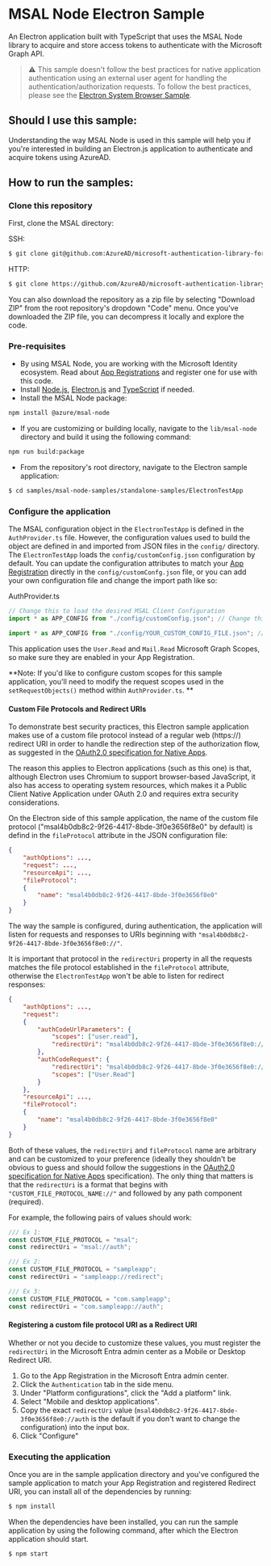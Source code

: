 # MSAL Node Electron Sample

An Electron application built with TypeScript that uses the MSAL Node library to acquire and store access tokens to authenticate with the Microsoft Graph API.

> :warning: This sample doesn't follow the best practices for native application authentication using an external user agent for handling the authentication/authorization requests. To follow the best practices, please see the [Electron System Browser Sample](../ElectronSystemBrowserTestApp/README.md).

## Should I use this sample:

Understanding the way MSAL Node is used in this sample will help you if you're interested in building an Electron.js application to authenticate and acquire tokens using AzureAD.

## How to run the samples:

### Clone this repository

First, clone the MSAL directory:

SSH:

```bash
$ git clone git@github.com:AzureAD/microsoft-authentication-library-for-js.git
```

HTTP:

```bash
$ git clone https://github.com/AzureAD/microsoft-authentication-library-for-js.git
```

You can also download the repository as a zip file by selecting "Download ZIP" from the root repository's dropdown "Code" menu. Once you've downloaded the ZIP file, you can decompress it locally and explore the code.

### Pre-requisites

-   By using MSAL Node, you are working with the Microsoft Identity ecosystem. Read about [App Registrations](https://docs.microsoft.com/en-us/graph/auth-register-app-v2) and register one for use with this code.
-   Install [Node.js](https://nodejs.org/en/), [Electron.js](https://www.electronjs.org/) and [TypeScript](https://www.typescriptlang.org/) if needed.
-   Install the MSAL Node package:

```bash
npm install @azure/msal-node
```

-   If you are customizing or building locally, navigate to the `lib/msal-node` directory and build it using the following command:

```bash
npm run build:package
```

-   From the repository's root directory, navigate to the Electron sample application:

```bash
$ cd samples/msal-node-samples/standalone-samples/ElectronTestApp
```

### Configure the application

The MSAL configuration object in the `ElectronTestApp` is defined in the `AuthProvider.ts` file. However, the configuration values used to build the object are defined in and imported from JSON files in the `config/` directory. The `ElectronTestApp` loads the `config/customConfig.json` configuration by default. You can update the configuration attributes to match your [App Registration](https://docs.microsoft.com/en-us/graph/auth-register-app-v2) directly in the `config/customConfg.json` file, or you can add your own configuration file and change the import path like so:

AuthProvider.ts

```javascript
// Change this to load the desired MSAL Client Configuration
import * as APP_CONFIG from "./config/customConfig.json"; // Change this

import * as APP_CONFIG from "./config/YOUR_CUSTOM_CONFIG_FILE.json"; // To this
```

This application uses the `User.Read` and `Mail.Read` Microsoft Graph Scopes, so make sure they are enabled in your App Registration.

**Note: If you'd like to configure custom scopes for this sample application, you'll need to modify the request scopes used in the `setRequestObjects()` method within `AuthProvider.ts`. **

#### Custom File Protocols and Redirect URIs

To demonstrate best security practices, this Electron sample application makes use of a custom file protocol instead of a regular web (https://) redirect URI in order to handle the redirection step of the authorization flow, as suggested in the [OAuth2.0 specification for Native Apps](https://tools.ietf.org/html/rfc8252#section-7.1).

The reason this applies to Electron applications (such as this one) is that, although Electron uses Chromium to support browser-based JavaScript, it also has access to operating system resources, which makes it a Public Client Native Application under OAuth 2.0 and requires extra security considerations.

On the Electron side of this sample application, the name of the custom file protocol ("msal4b0db8c2-9f26-4417-8bde-3f0e3656f8e0" by default) is defind in the `fileProtocol` attribute in the JSON configuration file:

```json
{
    "authOptions": ...,
    "request": ...,
    "resourceApi": ...,
    "fileProtocol":
    {
        "name": "msal4b0db8c2-9f26-4417-8bde-3f0e3656f8e0"
    }
}
```

The way the sample is configured, during authentication, the application will listen for requests and responses to URIs beginning with `"msal4b0db8c2-9f26-4417-8bde-3f0e3656f8e0://"`.

It is important that protocol in the `redirectUri` property in all the requests matches the file protocol established in the `fileProtocol` attribute, otherwise the `ElectronTestApp` won't be able to listen for redirect responses:

```json
{
    "authOptions": ...,
    "request":
    {
        "authCodeUrlParameters": {
            "scopes": ["user.read"],
            "redirectUri": "msal4b0db8c2-9f26-4417-8bde-3f0e3656f8e0://auth"
        },
        "authCodeRequest": {
            "redirectUri": "msal4b0db8c2-9f26-4417-8bde-3f0e3656f8e0://auth",
            "scopes": ["User.Read"]
        }
    },
    "resourceApi": ...,
    "fileProtocol":
    {
        "name": "msal4b0db8c2-9f26-4417-8bde-3f0e3656f8e0"
    }
}
```

Both of these values, the `redirectUri` and `fileProtocol` name are arbitrary and can be customized to your preference (ideally they shouldn't be obvious to guess and should follow the suggestions in the [OAuth2.0 specification for Native Apps](https://tools.ietf.org/html/rfc8252#section-8.4) specification). The only thing that matters is that the `redirectUri` is a format that begins with `"CUSTOM_FILE_PROTOCOL_NAME://"` and followed by any path component (required).

For example, the following pairs of values should work:

```typescript
/// Ex 1:
const CUSTOM_FILE_PROTOCOL = "msal";
const redirectUri = "msal://auth";

/// Ex 2:
const CUSTOM_FILE_PROTOCOL = "sampleapp";
const redirectUri = "sampleapp://redirect";

/// Ex 3:
const CUSTOM_FILE_PROTOCOL = "com.sampleapp";
const redirectUri = "com.sampleapp://auth";
```

#### Registering a custom file protocol URI as a Redirect URI

Whether or not you decide to customize these values, you must register the `redirectUri` in the Microsoft Entra admin center as a Mobile or Desktop Redirect URI.

1. Go to the App Registration in the Microsoft Entra admin center.
2. Click the `Authentication` tab in the side menu.
3. Under "Platform configurations", click the "Add a platform" link.
4. Select "Mobile and desktop applications".
5. Copy the exact `redirectUri` value (`msal4b0db8c2-9f26-4417-8bde-3f0e3656f8e0://auth` is the default if you don't want to change the configuration) into the input box.
6. Click "Configure"

### Executing the application

Once you are in the sample application directory and you've configured the sample application to match your App Registration and registered Redirect URI, you can install all of the dependencies by running:

```bash
$ npm install
```

When the dependencies have been installed, you can run the sample application by using the following command, after which the Electron application should start.

```bash
$ npm start
```
